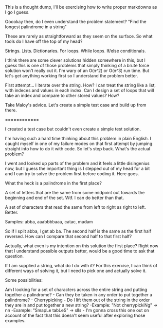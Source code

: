 This is a thought dump, I'll be exercising how to write proper markdowns as I go I guess.

Ooookay then, do I even understand the problem statement?
"Find the longest palindrome in a string"

These are rarely as straightforward as they seem on the surface. So what tools do I have off the top of my head?

Strings.
Lists.
Dictionaries.
For loops.
While loops.
If/else conditionals.

I think there are some clever solutions hidden somewhere in this, but I guess this is one of those problems that simply thinking of a brute force solution won't really cut it. I'm wary of an O(n^2) or O(n^3) run time. But let's get anything working first so I understand the problem better.

First attempt... I iterate over the string. How? I can treat the string like a list, with indeces and values in each index. Can I design a set of loops that will take an index and compare to other stored values? How?

Take Maloy's advice. Let's create a simple test case and build up from there.

============

I created a test case but couldn't even create a simple test solution.

I'm having such a hard time thinking about this problem in plain English. I caught myself in one of my failure modes on that first attempt by jumping straight into how to do it with code. So let's step back. What's the actual problem?

I went and looked up parts of the problem and it feels a little disingenius now, but I guess the important thing is I stepped out of my head for a bit and I can try to solve the problem first before coding it. Here goes.

What the heck is a palindrome in the first place?

A set of letters that are the same from some midpoint out towards the beginning and end of the set. Wtf. I can do better than that.

A set of characters that read the same from left to right as right to left. Better.

Samples: abba, aaabbbbaaa, catac, madam

So if I split abba, I get ab ba. The second half is the same as the first half reversed. How can I compare that second half to that first half?

Actually, what even is my intention on this solution the first place? Right now that I understand possible outputs better, would be a good time to ask that question.

If I am supplied a string, what do I do with it? For this exercise, I can think of different ways of solving it, but I need to pick one and actually solve it. 

Some possibilities:

Am I looking for a set of characters across the entire string and putting together a palindrome?
    - Can they be taken in any order to put together a palindrome?
        - Cherrypicking
    - Do I lift them out of the string in the order they are in and put together a new string?
        -Example: "Not cherrypickiNg" -> nn
        -Example: "SmapLe tabLeS" -> slls
        - I'm gonna cross this one out on account of the fact that this doesn't seem useful after exploring those examples.